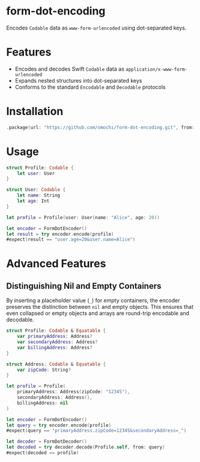 # form-dot-encoding

Encodes `Codable` data as `www-form-urlencoded` using dot-separated keys.

# Features

- Encodes and decodes Swift `Codable` data as `application/x-www-form-urlencoded`
- Expands nested structures into dot-separated keys
- Conforms to the standard `Encodable` and `Decodable` protocols

# Installation

```swift
.package(url: "https://github.com/omochi/form-dot-encoding.git", from: "0.1.0")
```

# Usage

```swift
struct Profile: Codable {
    let user: User
}

struct User: Codable {
    let name: String
    let age: Int
}

let profile = Profile(user: User(name: "Alice", age: 20))

let encoder = FormDotEncoder()
let result = try encoder.encode(profile)
#expect(result == "user.age=20&user.name=Alice")
```

# Advanced Features

## Distinguishing Nil and Empty Containers

By inserting a placeholder value (`_`) for empty containers, the encoder preserves the distinction between `nil` and empty objects. This ensures that even collapsed or empty objects and arrays are round-trip encodable and decodable.

```swift
struct Profile: Codable & Equatable {
    var primaryAddress: Address?
    var secondaryAddress: Address?
    var billingAddress: Address?
}

struct Address: Codable & Equatable {
    var zipCode: String?
}

let profile = Profile(
    primaryAddress: Address(zipCode: "12345"),
    secondaryAddress: Address(),
    billingAddress: nil
)

let encoder = FormDotEncoder()
let query = try encoder.encode(profile)
#expect(query == "primaryAddress.zipCode=12345&secondaryAddress=_")

let decoder = FormDotDecoder()
let decoded = try decoder.decode(Profile.self, from: query)
#expect(decoded == profile)
```
